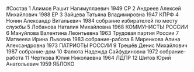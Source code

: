 #Состав
1 Алимов Рашит Нагимуллаевич 1949 СР
2 Андреев Алексей Михайлович 1988 ЕР
3 Зайцева Татьяна Владимировна 1947 КПРФ
4 Нонин Александр Витальевич 1984 собрание избирателей по месту службы
5 Лобанова Наталия Михайловна 1968 КОММУНИСТЫ РОССИИ
6 Мануйлова Валентина Леонтьевна 1963 Трудовая партия России
7 Матвеева Ирина Львовна 1983 собрание-работа
8 Миренкова Алина Александровна 1973 ПАТРИОТЫ РОССИИ
9 Трешёв Денис Михайлович 1987 собрание-дом
10 Фалюта Надежда Сайфудиновна 1972 собрание-работа
11 Черткова Юлия Николаевна 1964 ЛДПР
12 Шитов Юрий Анатольевич 1959 ЯБЛОКО
